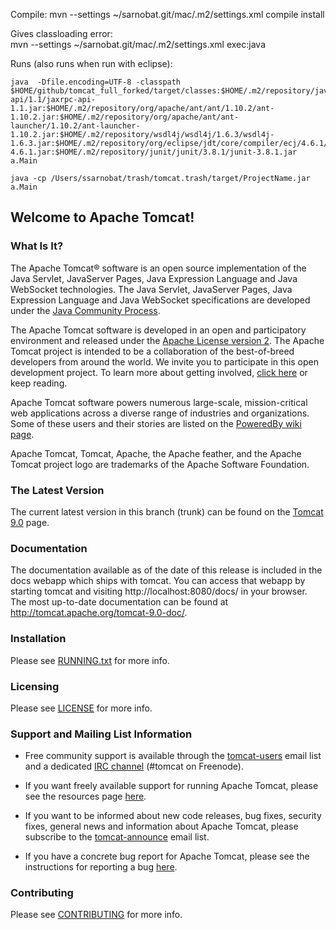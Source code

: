 Compile:
	mvn --settings ~/sarnobat.git/mac/.m2/settings.xml compile install
	
Gives classloading error:	
	mvn --settings ~/sarnobat.git/mac/.m2/settings.xml exec:java
	
Runs (also runs when run with eclipse):

	java  -Dfile.encoding=UTF-8 -classpath $HOME/github/tomcat_full_forked/target/classes:$HOME/.m2/repository/javax/xml/jaxrpc-api/1.1/jaxrpc-api-1.1.jar:$HOME/.m2/repository/org/apache/ant/ant/1.10.2/ant-1.10.2.jar:$HOME/.m2/repository/org/apache/ant/ant-launcher/1.10.2/ant-launcher-1.10.2.jar:$HOME/.m2/repository/wsdl4j/wsdl4j/1.6.3/wsdl4j-1.6.3.jar:$HOME/.m2/repository/org/eclipse/jdt/core/compiler/ecj/4.6.1/ecj-4.6.1.jar:$HOME/.m2/repository/junit/junit/3.8.1/junit-3.8.1.jar a.Main

	java -cp /Users/ssarnobat/trash/tomcat.trash/target/ProjectName.jar a.Main

## Welcome to Apache Tomcat!

### What Is It?

The Apache Tomcat® software is an open source implementation of the Java
Servlet, JavaServer Pages, Java Expression Language and Java WebSocket
technologies. The Java Servlet, JavaServer Pages, Java Expression Language and
Java WebSocket specifications are developed under the
[Java Community Process](http://jcp.org/en/introduction/overview).

The Apache Tomcat software is developed in an open and participatory
environment and released under the
[Apache License version 2](http://www.apache.org/licenses/). The Apache Tomcat
project is intended to be a collaboration of the best-of-breed developers from
around the world. We invite you to participate in this open development
project. To learn more about getting involved,
[click here](http://tomcat.apache.org/getinvolved.html) or keep reading.

Apache Tomcat software powers numerous large-scale, mission-critical web
applications across a diverse range of industries and organizations. Some of
these users and their stories are listed on the
[PoweredBy wiki page](http://wiki.apache.org/tomcat/PoweredBy).

Apache Tomcat, Tomcat, Apache, the Apache feather, and the Apache Tomcat
project logo are trademarks of the Apache Software Foundation.

### The Latest Version

The current latest version in this branch (trunk) can be found on the [Tomcat 9.0](https://tomcat.apache.org/download-90.cgi) page.

### Documentation

The documentation available as of the date of this release is
included in the docs webapp which ships with tomcat. You can access that webapp
by starting tomcat and visiting http://localhost:8080/docs/ in your browser.
The most up-to-date documentation can be found at
http://tomcat.apache.org/tomcat-9.0-doc/.

### Installation

Please see [RUNNING.txt](RUNNING.txt) for more info.

### Licensing

Please see [LICENSE](LICENSE) for more info.

### Support and Mailing List Information

* Free community support is available through the
[tomcat-users](http://tomcat.apache.org/lists.html#tomcat-users) email list and
a dedicated [IRC channel](http://tomcat.apache.org/irc.html) (#tomcat on
Freenode).

* If you want freely available support for running Apache Tomcat, please see the
resources page [here](http://tomcat.apache.org/findhelp.html).

* If you want to be informed about new code releases, bug fixes,
security fixes, general news and information about Apache Tomcat, please
subscribe to the
[tomcat-announce](http://tomcat.apache.org/lists.html#tomcat-announce) email
list.

* If you have a concrete bug report for Apache Tomcat, please see the
instructions for reporting a bug
[here](http://tomcat.apache.org/bugreport.html).

### Contributing

Please see [CONTRIBUTING](CONTRIBUTING.md) for more info.
